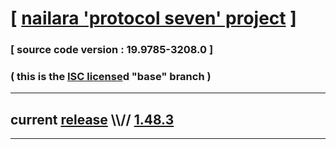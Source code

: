 
# [ [nailara 'protocol seven' project](http://src.nailara.net/) ]

### [ source code version : 19.9785-3208.0 ]

### ( this is the [ISC license](license)d "base" branch )
---
## current [release](https://github.com/anotherlink/nailara/releases) \\\\// [1.48.3](https://github.com/anotherlink/nailara/releases/tag/1.48.3)
---
